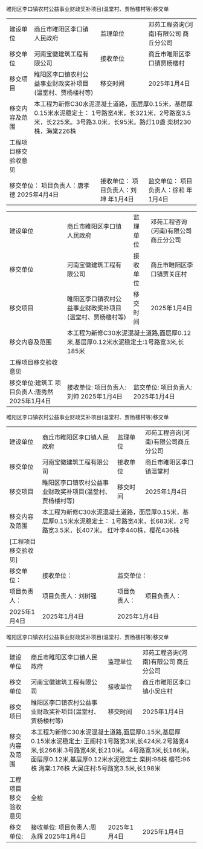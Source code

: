 睢阳区李口镇农村公益事业财政奖补项目(温堂村、贾杨楼村等)移交单  

<table><tr><td>建设单位</td><td>商丘市睢阳区李口镇人民政府</td><td>监理单位</td><td>邓苑工程咨询(河南)有限公司
商丘分公司</td></tr><tr><td>移交单位</td><td>河南宝徽建筑工程有限公司</td><td>接收单位</td><td>商丘市睢阳区李口镇贾杨楼村</td></tr><tr><td>移交项目</td><td>睢阳区李口镇农村公益事业财政奖补项目(温堂村、贾杨楼村等)</td><td>移交时间</td><td>2025年1月4日</td></tr><tr><td>移交内容及范围</td><td colspan="3">本工程为新修C30水泥混凝土道路，面层厚0.15米，基层厚0.15米水泥稳定土：
1号路宽4米，长321米，2号路宽3.5米，长225米。3号路3.0米，长95米。路灯10盏
栾树230株，海棠226株</td></tr><tr><td>工程项目移交验收意见</td><td colspan="3"></td></tr><tr><td colspan="2">移交单位：
项目负责人：唐孝德
2025年4月4日</td><td>接收单位：
项目负责人：刘坤
年1月4日</td><td>监交单位：
项目负责人：徐和
年1月4日</td></tr></table>

<table><tr><td>建设单位</td><td>商丘市睢阳区李口镇人民政府</td><td>监理单位</td><td>邓苑工程咨询(河南)有限公司
商丘分公司</td></tr><tr><td>移交单位</td><td>河南宝徽建筑工程有限公司</td><td>接收单位</td><td>商丘市睢阳区李口镇贾关庄村</td></tr><tr><td>移交项目</td><td>睢阳区李口镇农村公益事业财政奖补项目(温堂村、贾杨楼村等)</td><td>移交时间</td><td>2025年1月4日</td></tr><tr><td>移交内容及范围</td><td colspan="3">本工程为新修C30水泥混凝土道路,面层厚0.12米,基层厚0.12米水泥稳定土:1号路宽3米,长185米</td></tr><tr><td>工程项目移交验收意见</td><td colspan="3"></td></tr><tr><td>移交单位:建筑工
项目负责人:唐秀然
2025年1月4日</td><td>接收单位:
项目负责人:刘帅
2025年1月4日</td><td colspan="2">监交单位:
项目负责人:
2025年1月4日</td></tr></table>

睢阳区李口镇农村公益事业财政奖补项目(温堂村、贾杨楼村等)移交单  

<table><tr><td>建设单位</td><td>商丘市睢阳区李口镇人民政府</td><td>监理单位</td><td>邓苑工程咨询(河南)有限公司商丘分公司</td></tr><tr><td>移交单位</td><td>河南宝徽建筑工程有限公司</td><td>接收单位</td><td>商丘市睢阳区李口镇温堂村</td></tr><tr><td>移交项目</td><td>睢阳区李口镇农村公益事业财政奖补项目(温堂村、贾杨楼村等)</td><td>移交时间</td><td>2025年1月4日</td></tr><tr><td>移交内容及范围</td><td colspan="3">本工程为新修C30水泥混凝土道路，面层厚0.15米，基层厚0.15米水泥稳定土：
1号路宽4米，长683米，2号路宽3.5米，长407米。
红叶李440株，樱花436株</td></tr><tr><td>[工程项目移交验收见]</td><td colspan="3"></td></tr><tr><td>移交单位：</td><td>接收单位：</td><td colspan="2">监交单位：</td></tr><tr><td>项目负责人：</td><td>项目负责人：刘树强</td><td>项目负责人：</td><td>项目负责人：</td></tr><tr><td>2025年1月4日</td><td>2025年1月4日</td><td colspan="2">2025年1月4日</td></tr></table>

睢阳区李口镇农村公益事业财政奖补项目(温堂村、贾杨楼村等)移交单  

<table><tr><td>建设单位</td><td>商丘市睢阳区李口镇人民政府</td><td>监理单位</td><td>邓苑工程咨询(河南)有限公司
商丘分公司</td></tr><tr><td>移交单位</td><td>河南宝徽建筑工程有限公司</td><td>接收单位</td><td>商丘市睢阳区李口镇小吴庄村</td></tr><tr><td>移交项目</td><td>睢阳区李口镇农村公益事业财政奖补项目(温堂村、贾杨楼村等)</td><td>移交时间</td><td>2025年1月4日</td></tr><tr><td>移交内容及范围</td><td colspan="3">本工程为新修C30水泥混凝土道路,面层厚0.15米,基层厚0.15米水泥稳定土:
王阁村:1号路宽3米,长424米.2号路宽4米,长266米.3号路宽4米,长210米。
4号路宽3米,长186米。面层厚0.12米,基层厚0.12米水泥稳定土
栾树:98株
樱花:96株
海棠:176株
大吴庄村:5号路宽3.5米,长198米</td></tr><tr><td>工程项目移交验收意见</td><td colspan="3">全检</td></tr><tr><td>移交单位:</td><td>接收单位:
项目负责人:周永辉
2025年1月4日</td><td>2025年1月4日</td><td>2025年1月4日</td></tr></table>